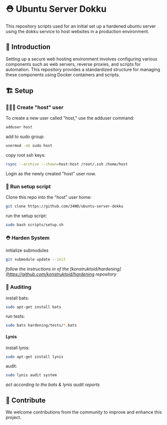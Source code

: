 # ⛑️ Ubuntu Server Dokku

This repository scripts used for an initial set up a hardened ubuntu server using the dokku service to host websites in a production environment.

## 📃 Introduction

Setting up a secure web hosting environment involves configuring various components such as web servers, reverse proxies, and scripts for automation. This repository provides a standardized structure for managing these components using Docker containers and scripts. 

## 🏗️ Setup

### 👩🏻‍🍳 Create "host" user

To create a new user called "host," use the adduser command:

```bash
adduser host
```
add to sudo group:
```bash
usermod -aG sudo host
```
copy root ssh keys:
```bash
rsync --archive --chown=host:host /root/.ssh /home/host
```
Login as the newly created "host" user now.

### 🍳 Run setup script

Clone this repo into the "host" user home:
```bash
git clone https://github.com/34N0/ubuntu-server-dokku
```
run the setup script:
```bash
sudo bash scripts/setup.sh
```

### ⛑️ Harden System

initialize submodules
```bash
git submodule update --init
```

*follow the instructions in of the [konstruktoid/hardening](https://github.com/konstruktoid/hardening repository*

### 🔭 Auditing

install bats:
```bash
sudo apt-get install bats
```
run tests:
```bash
sudo bats hardening/tests/*.bats
```

#### Lynis

install lynis:
```bash
sudo apt-get install lynis
```
audit:
```bash
sudo lynis audit system
```

*act according to the bats & lynis audit reports*

## 🤝 Contribute

We welcome contributions from the community to improve and enhance this project.